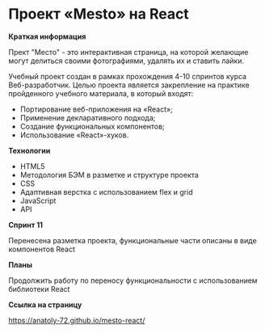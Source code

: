 # Проект «Mesto» на React

**Краткая информация**

Прект "Место" - это интерактивная страница, на которой желающие могут делиться своими фотографиями, удалять их и ставить лайки.

Учебный проект создан в рамках прохождения 4-10 спринтов курса Веб-разработчик. Целью проекта является закрепление на практике пройденного учебного материала, в который входят:

* Портирование веб-приложения на «React»;
* Применение декларативного подхода;
* Создание функциональных компонентов;
* Использование «React»-хуков.

**Технологии**

* HTML5
* Методология БЭМ в разметке и структуре проекта
* CSS
* Адаптивная верстка с использованием flex и grid
* JavaScript
* API

**Спринт 11**

Перенесена разметка проекта, функциональные части описаны в виде компонентов React

**Планы**

Продолжить работу по переносу функциональности с использованием библиотеки React

**Ссылка на страницу**

https://anatoly-72.github.io/mesto-react/

